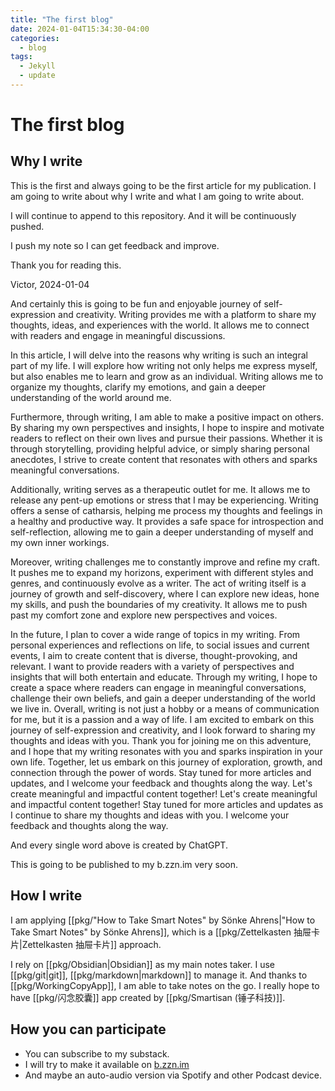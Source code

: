 ```yaml
---
title: "The first blog"
date: 2024-01-04T15:34:30-04:00
categories:
  - blog
tags:
  - Jekyll
  - update
---
```


# The first blog

## Why I write

This is the first and always going to be the first article for my publication.
I am going to write about why I write and what I am going to write about.

I will continue to append to this repository.
And it will be continuously pushed.

I push my note so I can get feedback and improve. 

Thank you for reading this.

Victor, 2024-01-04

And certainly this is going to be fun and enjoyable journey of self-expression and creativity. Writing provides me with a platform to share my thoughts, ideas, and experiences with the world. It allows me to connect with readers and engage in meaningful discussions.

In this article, I will delve into the reasons why writing is such an integral part of my life. I will explore how writing not only helps me express myself, but also enables me to learn and grow as an individual. Writing allows me to organize my thoughts, clarify my emotions, and gain a deeper understanding of the world around me.

Furthermore, through writing, I am able to make a positive impact on others. By sharing my own perspectives and insights, I hope to inspire and motivate readers to reflect on their own lives and pursue their passions. Whether it is through storytelling, providing helpful advice, or simply sharing personal anecdotes, I strive to create content that resonates with others and sparks meaningful conversations.

Additionally, writing serves as a therapeutic outlet for me. It allows me to release any pent-up emotions or stress that I may be experiencing. Writing offers a sense of catharsis, helping me process my thoughts and feelings in a healthy and productive way. It provides a safe space for introspection and self-reflection, allowing me to gain a deeper understanding of myself and my own inner workings.

Moreover, writing challenges me to constantly improve and refine my craft. It pushes me to expand my horizons, experiment with different styles and genres, and continuously evolve as a writer. The act of writing itself is a journey of growth and self-discovery, where I can explore new ideas, hone my skills, and push the boundaries of my creativity. It allows me to push past my comfort zone and explore new perspectives and voices.

In the future, I plan to cover a wide range of topics in my writing. From personal experiences and reflections on life, to social issues and current events, I aim to create content that is diverse, thought-provoking, and relevant. I want to provide readers with a variety of perspectives and insights that will both entertain and educate. Through my writing, I hope to create a space where readers can engage in meaningful conversations, challenge their own beliefs, and gain a deeper understanding of the world we live in. Overall, writing is not just a hobby or a means of communication for me, but it is a passion and a way of life. I am excited to embark on this journey of self-expression and creativity, and I look forward to sharing my thoughts and ideas with you. Thank you for joining me on this adventure, and I hope that my writing resonates with you and sparks inspiration in your own life. Together, let us embark on this journey of exploration, growth, and connection through the power of words. Stay tuned for more articles and updates, and I welcome your feedback and thoughts along the way. Let's create meaningful and impactful content together! Let's create meaningful and impactful content together! Stay tuned for more articles and updates as I continue to share my thoughts and ideas with you. I welcome your feedback and thoughts along the way. 

And every single word above is created by ChatGPT.

This is going to be published to my b.zzn.im very soon.

## How I write

I am applying [[pkg/"How to Take Smart Notes" by Sönke Ahrens|"How to Take Smart Notes" by Sönke Ahrens]], which is a [[pkg/Zettelkasten 抽屉卡片|Zettelkasten 抽屉卡片]] approach.

I rely on [[pkg/Obsidian|Obsidian]] as my main notes taker. I use [[pkg/git|git]], [[pkg/markdown|markdown]] to manage it. And thanks to [[pkg/WorkingCopyApp]], I am able to take notes on the go. I really hope to have [[pkg/闪念胶囊]] app created by [[pkg/Smartisan (锤子科技)]].

## How you can participate

- You can subscribe to my substack.
- I will try to make it available on [b.zzn.im](https://b.zzn.im)
- And maybe an auto-audio version via Spotify and other Podcast device.
